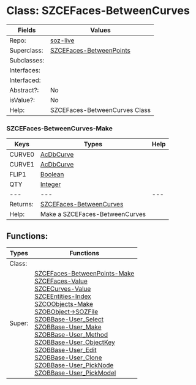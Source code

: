 
# Class:	SZCEFaces-BetweenCurves

| Fields | Values |
| --------- | --------- |
| Repo: | [soz-live](/repos/soz-live.html) |
| Superclass: | [SZCEFaces-BetweenPoints](SZCEFaces-BetweenPoints.html) |
| Subclasses: |  |
| Interfaces: |  |
| Interfaced: |  |
| Abstract?: | No |
| isValue?: | No |
| Help: | SZCEFaces-BetweenCurves Class |

### SZCEFaces-BetweenCurves-Make

| Keys | Types | Help |
| --------- | --------- | --------- |
| CURVE0 | [AcDbCurve](AcDbCurve.html) |  |
| CURVE1 | [AcDbCurve](AcDbCurve.html) |  |
| FLIP1 | [Boolean](Boolean.html) |  |
| QTY | [Integer](Integer.html) |  |
| --- | --- | --- |
| Returns: | [SZCEFaces-BetweenCurves](SZCEFaces-BetweenCurves.html) |
| Help: | Make a SZCEFaces-BetweenCurves |


## Functions:

| Types | Functions |
| --------- | --------- |
| Class: |  |
| Super: | [SZCEFaces-BetweenPoints-Make](SZCEFaces-BetweenPoints.html) <br> [SZCEFaces-Value](SZCEFaces.html) <br> [SZCECurves-Value](SZCECurves.html) <br> [SZCEEntities-Index](SZCEEntities.html) <br> [SZCOObjects-Make](SZCOObjects.html) <br> [SZOBObject->SOZFile](SZOBObject.html) <br> [SZOBBase-User_Select](SZOBBase.html) <br> [SZOBBase-User_Make](SZOBBase.html) <br> [SZOBBase-User_Method](SZOBBase.html) <br> [SZOBBase-User_ObjectKey](SZOBBase.html) <br> [SZOBBase-User_Edit](SZOBBase.html) <br> [SZOBBase-User_Clone](SZOBBase.html) <br> [SZOBBase-User_PickNode](SZOBBase.html) <br> [SZOBBase-User_PickModel](SZOBBase.html) |


